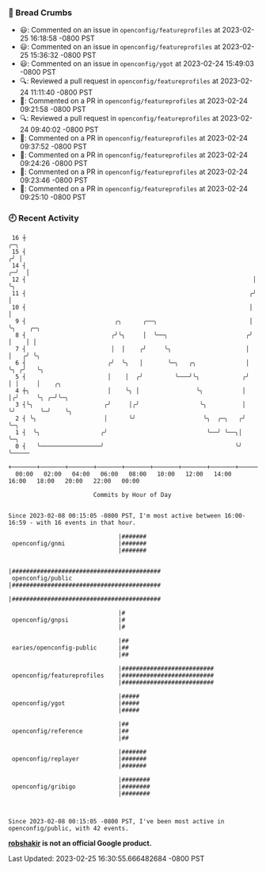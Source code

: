 ### 🍞 Bread Crumbs

 * 😃: Commented on an issue in `openconfig/featureprofiles` at 2023-02-25 16:18:58 -0800 PST
 * 😃: Commented on an issue in `openconfig/featureprofiles` at 2023-02-25 15:36:32 -0800 PST
 * 😃: Commented on an issue in `openconfig/ygot` at 2023-02-24 15:49:03 -0800 PST
 * 🔍: Reviewed a pull request in  `openconfig/featureprofiles` at 2023-02-24 11:11:40 -0800 PST
 * 💬: Commented on a PR in  `openconfig/featureprofiles` at 2023-02-24 09:21:58 -0800 PST
 * 🔍: Reviewed a pull request in  `openconfig/featureprofiles` at 2023-02-24 09:40:02 -0800 PST
 * 💬: Commented on a PR in  `openconfig/featureprofiles` at 2023-02-24 09:37:52 -0800 PST
 * 💬: Commented on a PR in  `openconfig/featureprofiles` at 2023-02-24 09:24:26 -0800 PST
 * 💬: Commented on a PR in  `openconfig/featureprofiles` at 2023-02-24 09:23:46 -0800 PST
 * 💬: Commented on a PR in  `openconfig/featureprofiles` at 2023-02-24 09:25:10 -0800 PST

### 🕘 Recent Activity
```
 16 ┼                                                                   ╭─╮
 15 ┤                                                                  ╭╯ │
 14 ┤                                                                ╭─╯  │
 12 ┤                                                                │    ╰╮
 11 ┤                                                               ╭╯     │
 10 ┤                                                               │      │
  9 ┤                         ╭╮      ╭──╮                          │      ╰╮    ╭─╮
  8 ┤                        ╭╯╰╮     │  ╰──╮                      ╭╯       │    │ │
  7 ┤                        │  │    ╭╯     ╰╮                     │        │   ╭╯ ╰╮
  6 ┤                       ╭╯  ╰╮   │       ╰─╮   ╭╮              │        ╰╮ ╭╯   ╰╮
  5 ┤                       │    │  ╭╯         ╰───╯╰╮            ╭╯         │ │     │    ╭╮
  4 ┼╮                      │    ╰╮ │                ╰╮           │          │╭╯     ╰╮ ╭─╯╰─╮
  3 ┤╰╮                    ╭╯     │╭╯                 ╰╮          │          ╰╯       ╰─╯    ╰╮
  2 ┤ ╰╮                   │      ╰╯                   ╰╮  ╭─╮   ╭╯                           ╰─╮
  1 ┤  ╰╮                 ╭╯                            ╰──╯ ╰──╮│                              ╰─╮
  0 ┤   ╰─────────────────╯                                     ╰╯                                ╰─────
    +───────+───────+───────+───────+───────+───────+───────+───────+───────+───────+───────+───────+────
  00:00   02:00   04:00   06:00   08:00   10:00   12:00   14:00   16:00   18:00   20:00   22:00   00:00   

						Commits by Hour of Day


Since 2023-02-08 00:15:05 -0800 PST, I'm most active between 16:00-16:59 - with 16 events in that hour.

```



```
                               |#######
 openconfig/gnmi               |#######
                               |#######

                               |##########################################
 openconfig/public             |##########################################
                               |##########################################

                               |#
 openconfig/gnpsi              |#
                               |#

                               |##
 earies/openconfig-public      |##
                               |##

                               |##########################
 openconfig/featureprofiles    |##########################
                               |##########################

                               |#####
 openconfig/ygot               |#####
                               |#####

                               |##
 openconfig/reference          |##
                               |##

                               |#######
 openconfig/replayer           |#######
                               |#######

                               |########
 openconfig/gribigo            |########
                               |########



Since 2023-02-08 00:15:05 -0800 PST, I've been most active in openconfig/public, with 42 events.

```
**[robshakir](mailto:robjs@google.com) is not an official Google product.**  


Last Updated: 2023-02-25 16:30:55.666482684 -0800 PST

